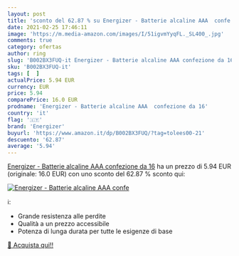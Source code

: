 ```yaml
---
layout: post
title: 'sconto del 62.87 % su Energizer - Batterie alcaline AAA  confe  '
date: 2021-02-25 17:46:11
image: 'https://m.media-amazon.com/images/I/51igvmYyqFL._SL400_.jpg'
comments: true
category: ofertas
author: ring
slug: 'B002BX3FUQ-it Energizer - Batterie alcaline AAA confezione da 16'
sku: 'B002BX3FUQ-it'
tags: [  ]
actualPrice: 5.94 EUR
currency: EUR
price: 5.94
comparePrice: 16.0 EUR
prodname: 'Energizer - Batterie alcaline AAA  confezione da 16'
country: 'it'
flag: '🇮🇹'
brand: 'Energizer'
buyurl: 'https://www.amazon.it/dp/B002BX3FUQ/?tag=tolees00-21'
descuento: '62.87'
average: '5.94'
---
```


[Energizer - Batterie alcaline AAA  confezione da 16](https://www.amazon.it/dp/B002BX3FUQ/?tag=tolees00-21) ha un prezzo di 5.94 EUR (originale: 16.0 EUR) con uno sconto del 62.87 % sconto qui:

[![Energizer - Batterie alcaline AAA  confe](https://m.media-amazon.com/images/I/51igvmYyqFL._SL400_.jpg)](https://www.amazon.it/dp/B002BX3FUQ/?tag=tolees00-21)

ℹ️:

- Grande resistenza alle perdite
- Qualità a un prezzo accessibile
- Potenza di lunga durata per tutte le esigenze di base

[🛒 Acquista qui!!](https://www.amazon.it/dp/B002BX3FUQ/?tag=tolees00-21)
